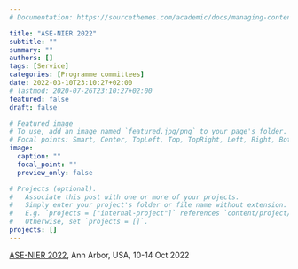 ```yaml
---
# Documentation: https://sourcethemes.com/academic/docs/managing-content/

title: "ASE-NIER 2022"
subtitle: ""
summary: ""
authors: []
tags: [Service]
categories: [Programme committees]
date: 2022-03-10T23:10:27+02:00
# lastmod: 2020-07-26T23:10:27+02:00
featured: false
draft: false

# Featured image
# To use, add an image named `featured.jpg/png` to your page's folder.
# Focal points: Smart, Center, TopLeft, Top, TopRight, Left, Right, BottomLeft, Bottom, BottomRight.
image:
  caption: ""
  focal_point: ""
  preview_only: false

# Projects (optional).
#   Associate this post with one or more of your projects.
#   Simply enter your project's folder or file name without extension.
#   E.g. `projects = ["internal-project"]` references `content/project/deep-learning/index.md`.
#   Otherwise, set `projects = []`.
projects: []
---
```

[ASE-NIER 2022](https://conf.researchr.org/track/ase-2022/ase-2022-nier-track), Ann Arbor, USA, 10-14 Oct 2022 
